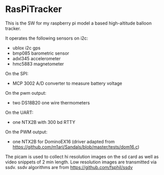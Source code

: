 RasPiTracker
============

This is the SW for my raspberry pi model a based high-altitude balloon tracker.

It operates the following sensors on i2c:

- ublox i2c gps
- bmp085 barometric sensor
- adxl345 accelerometer
- hmc5883 magnetometer

On the SPI:
- MCP 3002 A/D converter to measure battery voltage

On the pwm output:
- two DS18B20 one wire thermometers

On the UART:
- one NTX2B with 300 bd RTTY

On the PWM output:
- one NTX2B for DominoEX16 (driver adapted from https://github.com/m1ari/Sandals/blob/master/tests/dom16.c)

The picam is used to collect hi resolution images on the sd card as well as video snippets of 2 min length. Low resolution images are transmitted via ssdv. ssdv algorithms are from https://github.com/fsphil/ssdv




